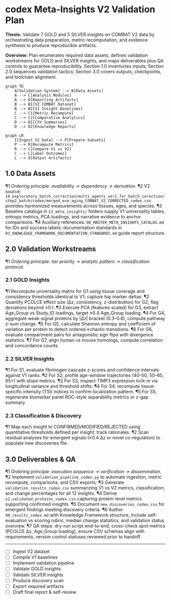 # codex Meta-Insights V2 Validation Plan

**Thesis:** Validate 7 GOLD and 5 SILVER insights on COMBAT V2 data by orchestrating data preparation, metric recomputation, and evidence synthesis to produce reproducible artifacts.

**Overview:** Plan enumerates required data assets, defines validation workstreams for GOLD and SILVER insights, and maps deliverables plus QA controls to guarantee reproducibility. Section 1.0 inventories inputs; Section 2.0 sequences validation tactics; Section 3.0 covers outputs, checkpoints, and toolchain alignment.

```mermaid
graph TD
    A[Validation System] --> B[Data Assets]
    A --> C[Analysis Modules]
    A --> D[Reporting Artifacts]
    B --> B1[V2 COMBAT Dataset]
    B --> B2[V1 Insight Baselines]
    C --> C1[Metric Recompute]
    C --> C2[Comparative Analytics]
    D --> D1[CSV Summaries]
    D --> D2[Knowledge Reports]
```

```mermaid
graph LR
    I[Ingest V2 Data] --> P[Prepare Subsets]
    P --> R[Recompute Metrics]
    R --> C[Compare V1 vs V2]
    C --> L[Label Outcomes]
    L --> O[Output Artifacts]
```

## 1.0 Data Assets

¶1 *Ordering principle: availability → dependency → derivation.*
¶2 V2 source: `14_exploratory_batch_correction/multi_agents_ver1_for_batch_cerection/step2_batch/codex/merged_ecm_aging_COMBAT_V2_CORRECTED_codex.csv` provides harmonized measurements across tissues, ages, and species.
¶3 Baseline catalogs in `13_meta_insights/` folders supply V1 universality tables, entropy metrics, PCA loadings, and narrative evidence to anchor comparisons.
¶4 Auxiliary references: `00_MASTER_META_INSIGHTS_CATALOG.md` for IDs and success labels; documentation standards in `03_KNOWLEDGE_FRAMEWORK_DOCUMENTATION_STANDARDS.md` guide report structure.

## 2.0 Validation Workstreams

¶1 *Ordering principle: tier priority → analytic pattern → classification protocol.*

### 2.1 GOLD Insights

¶1 Recompute universality matrix for G1 using tissue coverage and consistency thresholds identical to V1; capture top marker deltas.
¶2 Quantify PCOLCE effect size (Δz, consistency, z-distribution) for G2, flag deviations beyond ±0.1.
¶3 Execute PCA (features scaled) for G3, extract Age_Group vs Study_ID loadings, target ≥0.4 Age_Group loading.
¶4 For G4, aggregate weak-signal proteins by |Δz| bracket (0.3–0.8), compute pathway z-sum change.
¶5 For G5, calculate Shannon entropy and coefficient of variation per protein to detect ordered→chaotic transitions.
¶6 For G6, evaluate compartment pairs for antagonistic sign flips with divergence statistics.
¶7 For G7, align human vs mouse homologs, compute correlation and concordance counts.

### 2.2 SILVER Insights

¶1 For S1, evaluate fibrinogen cascade z-scores and confidence intervals against V1 ranks.
¶2 For S2, profile age-window trajectories (40–50, 50–65, 65+) with slope metrics.
¶3 For S3, inspect TIMP3 expression lock-in via longitudinal variance and threshold shifts.
¶4 For S4, recompute tissue-specific intensity (TSI) indices to confirm localization pattern.
¶5 For S5, regenerate biomarker panel ROC-style separability metrics or z-gap summary.

### 2.3 Classification & Discovery

¶1 Map each insight to CONFIRMED/MODIFIED/REJECTED using quantitative thresholds defined per insight; track rationales.
¶2 Scan residual analyses for emergent signals (≥0.4 Δz or novel co-regulation) to populate new discoveries file.

## 3.0 Deliverables & QA

¶1 *Ordering principle: execution sequence → verification → dissemination.*
¶2 Implement `validation_pipeline_codex.py` to automate ingestion, metric recompute, comparisons, and CSV exports.
¶3 Generate `validation_results_codex.csv` summarizing V1 vs V2 metrics, classification, and change percentages for all 12 insights.
¶4 Derive `v2_validated_proteins_codex.csv` capturing protein-level metrics supporting confirmed insights.
¶5 Document `new_discoveries_codex.csv` for emergent findings meeting discovery criteria.
¶6 Author `90_results_codex.md` with Knowledge Framework structure, include self-evaluation vs scoring rubric, median change statistics, and validation status overview.
¶7 QA steps: dry-run script end-to-end, cross-check spot metrics (PCOLCE Δz, Age_Group loading), ensure CSV schemas align with requirements, version control statuses reviewed prior to handoff.

---
- [ ] Ingest V2 dataset
- [ ] Compile V1 baselines
- [ ] Implement validation pipeline
- [ ] Validate GOLD insights
- [ ] Validate SILVER insights
- [ ] Produce discovery scan
- [ ] Export required artifacts
- [ ] Draft final report & self-review
